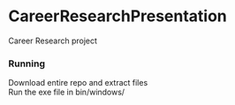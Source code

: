 # CareerResearchPresentation
Career Research project

### Running
Download entire repo and extract files\
Run the exe file in bin/windows/
